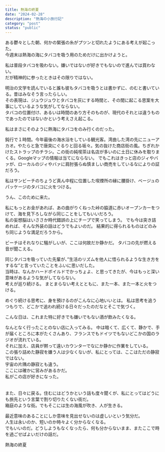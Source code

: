 ```yaml
---
title: 熱海の終夏
date: "2024-02-28"
description: "熱海の小旅行記"
category: "post"
status: "public"
---
```


ある鬱々とした朝、何かの緊張の糸がプツンと切れたようにある考えが起こった。  
今週末は熱海の海にタバコを吸う用のためだけに出かけようと。  
  
私は普段タバコを吸わない。嫌いではないが好きでもないので進んでは買わない。  
だが精神的に参ったときはその限りではない。
    
明治の文学を読んでいると誰も彼もタバコを吸うとは書かずに、のむと書いている。昔はみなそう言ったらしい。  
その表現は、ジュウジュウとタバコを灰にする時間と、その間に起こる思案を大事にしているような気がしてならない。  
タバコの位置付け、あるいは時間のあり方そのものが、現代のそれとは違うものであったのではないかという考えさえ起こる。  
  
私はまさにそのように熱海にタバコをのみ行くのだった。  
  
鈍行で１時間。今年最後の海水浴をしている観光客。湾曲した湾の先にニューアカオ。やたらと急で唐突にぐるりと回る坂々。気の抜けた商店街の風。ちぎれかけたストラップのチラシ。この街の純喫茶は名店が多いのに土日に休みを取りまくる。Googleマップの情報は当てにならない。
でもこれはきっと店のジィやバァが、ローカルのジィやバァに肩肘張らぬ慎ましい商売をしているなによりの証だろう。
  
私はサンビーチのちょうど真ん中程に位置した喫煙所の縁に腰掛け、ベージュのパッケージのタバコに火をつける。
  
うん、このために来た。  
  
    
私にもっとお金があれば、あの曲がりくねった峠の脇道に赤いオープンカーをつけて、海を見下ろしながら同じことをしてもいいだろう。  
私の妄想脳はいささか時代錯誤の上にチープで笑ってしまう。
でも今は突き詰めれば、そんな外装の話はどうでもよいのだ。 
結果的に得られるものはどのみち同じような満足だろうから。
  
  
ビーチはそれなりに騒がしいが、ここは何故だか静かだ。
タバコの先が燃える音が聞こえる。  
  
同じタバコを吸っていた先輩が、”生活のリズムを他人に悟られるような生き方をするな”と言っていたことをふいに思いだした。  
当時は、なんかハードボイルドでかっちょよ、と思ってきたが、今はもっと深い意味があるような気がしてならない。  
考えが巡り続ける。
まとまらない考えとともに、また一本、また一本と火をつける。

めぐり続ける思考に、身を預けるのがこんなに心地いいとは。
私は思考を追うつもりで、どこかで追われ続ける日々だったのだなとそこで気づく。
  
  
こんな日は、これまた特に好きでも嫌いでもない酒が飲みたくなる。  
 
なんとなく行ったことのない店に入ってみる。 
中は暗くて、広くて、静かで、手が届くところに本がたくさんあり、フランスでもドイツでもないどこかの国のラジオが流れている。  
それに加え、店員が黙って遠いカウンターでなにか静かに作業をしている。  
この張り詰めた静寂を嫌う人は少なくないが、私にとっては、ここはただの静寂ではない。  
宇宙の片隅の静寂とも違う。  
ここには確かに営みがあるかだ。  
私がこの店が好きになった。  
　　
  
また、日々に戻る。住むにはどうかという話も度々聞くが、私にとってはどうにも旅先という言葉で割り切りたくない街だ。  
箱庭のような街。でもそこには生の海風が吹き、人が生きる。  
  
  
最近意味のあることにしか意味を見出せないのは虚しいという気分だ。  
人生は永いのか、短いのか時々よく分からなくなる。  
でもいいのだ。どうしようもなくなったら、何も分からないまま、またここで時を過ごせばよいだけの話だ。
  
  
熱海の終夏  

  
